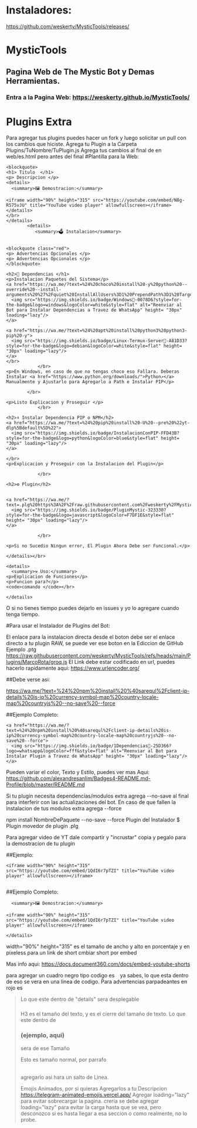 # Instaladores:
https://github.com/weskerty/MysticTools/releases/


# MysticTools
## Pagina Web de The Mystic Bot y Demas Herramientas.
### Entra a la Pagina Web: https://weskerty.github.io/MysticTools/


# Plugins Extra 
Para agregar tus plugins puedes hacer un fork y luego solicitar un pull con los cambios que hiciste.
Agrega tu Plugin a la Carpeta Plugins/TuNombre/TuPlugin.js
Agrega tus cambios al final de en web/es.html pero antes del </div> final 
#Plantilla para la Web:

```
<blockquote>	
<h1> Titulo  </h1>
<p> Descripcion </p>
<details>
  <summary>🖼️ Demostracion:</summary>
	
<iframe width="90%" height="315" src="https://youtube.com/embed/N8g-R575vJU" title="YouTube video player" allowfullscreen></iframe>
</details>
</br>
</details>
		<details>
           <summary>🗳️ Instalacion</summary>
		  

<blockquote class="red">
<p> Advertencias Opcionales </p>
<p> Advertencias Opcionales </p>
</blockquote>

<h2>🔩 Dependencias </h1>
<p>Instalacion Paquetes del Sistema</p>
<a href="https://wa.me/?text=%24%20choco%20install%20-y%20python%20--override%20--install-arguments%20%27%2Fquiet%20InstallAllUsers%3D1%20PrependPath%3D1%20TargetDir%3DC%3A%5CPython3%27">
  <img src="https://img.shields.io/badge/Windows🔩-0078D6?style=for-the-badge&logo=windows&logoColor=white&style=flat" alt="Reenviar al Bot para Instalar Dependencias a Travez de WhatsApp" height= "30px" loading="lazy"/>
</a>
			.
<a href="https://wa.me/?text=%24%20apt%20install%20python3%20python3-pip%20-y">
  <img src="https://img.shields.io/badge/Linux-Termux-Server🔩-A81D33?style=for-the-badge&logo=debian&logoColor=white&style=flat" height= "30px" loading="lazy"/>
</a>
</br>
			</br>
<p>En Windows, en caso de que no tengas choco eso Fallara. Deberas Instalar <a href="https://www.python.org/downloads/">Python↗️</a> Manualmente y Ajustarlo para Agregarlo a Path e Instalar PIP</p>

		</br>

<p>Listo Explicacion y Proseguir </p>
			</br>

<h2>⬇️ Instalar Dependencia PIP o NPM</h2>			
<a href="https://wa.me/?text=%24%20pip%20install%20-U%20--pre%20%22yt-dlp%5Bdefault%5D%22">
  <img src="https://img.shields.io/badge/InstalacionConPIP-FFD43B?style=for-the-badge&logo=python&logoColor=blue&style=flat" height= "30px" loading="lazy"/>
</a>

</br>
<p>Explicacion y Proseguir con la Instalacion del Plugin</p>

			</br>

<h2>⚙️ Plugin</h2>


<a href="https://wa.me/?text=.plg%20https%3A%2F%2Fraw.githubusercontent.com%2Fweskerty%2FMysticTools%2Frefs%2Fheads%2Fmain%2FPlugins%2FMarcoRota%2Fdla.js">
  <img src="https://img.shields.io/badge/PluginMystic-323330?style=for-the-badge&logo=javascript&logoColor=F7DF1E&style=flat" height= "30px" loading="lazy"/>
</a>

			</br>

<p>Si no Sucedio Ningun error, El Plugin Ahora Debe ser Funcional.</p>

</details></br>

<details>
  <summary>⚒️ Uso:</summary>
<p>Explicacion de Funciones</p>
<p>Funcion para?</p>
<code>comando </code></br>
	
</details>
```

O si no tienes tiempo puedes dejarlo en issues y yo lo agregare cuando tenga tiempo.









#Para usar el Instalador de Plugins del Bot:

El enlace para la instalacion directa desde el boton debe ser el enlace directo a tu plugin RAW, se puede ver ese boton en la Ediccion de GitHub
Ejemplo .ptg https://raw.githubusercontent.com/weskerty/MysticTools/refs/heads/main/Plugins/MarcoRota/groq.js
El Link debe estar codificado en url, puedes hacerlo rapidamente aqui: https://www.urlencoder.org/

##Debe verse asi:

https://wa.me/?text=%24%20npm%20install%20%40sarequl%2Fclient-ip-details%20is-ip%20currency-symbol-map%20country-locale-map%20countryjs%20--no-save%20--force

##Ejemplo Completo:

```
<a href="https://wa.me/?text=%24%20npm%20install%20%40sarequl%2Fclient-ip-details%20is-ip%20currency-symbol-map%20country-locale-map%20countryjs%20--no-save%20--force">
  <img src="https://img.shields.io/badge/1Dependencias🔩-25D366?logo=whatsapp&logoColor=fff&style=flat" alt="Reenviar al Bot para Instalar Plugin a Travez de WhatsApp" height= "30px" loading="lazy"/>
</a>

```

Pueden variar el color, Texto y Estilo, puedes ver mas Aqui: https://github.com/alexandresanlim/Badges4-README.md-Profile/blob/master/README.md

Si tu plugin necesita dependencias/modulos extra agrega --no-save al final para interferir con las actualizaciones del bot.
En caso de que fallen la instalacion de tus modulos extra agrega --force

npm install NombreDePaquete --no-save --force
Plugin del Instalador $ 
Plugin movedor de plugin .plg 

Para agregar video de YT dale compartir y "incrustar"
copia y pegalo para la demostracion de tu plugin

##Ejemplo:

```	
<iframe width="90%" height="315" src="https://youtube.com/embed/1QdI6r7pTZI" title="YouTube video player" allowfullscreen></iframe>
	
```

##Ejemplo Completo:
```
  <summary>🖼️ Demostracion:</summary>
	
<iframe width="90%" height="315" src="https://youtube.com/embed/1QdI6r7pTZI" title="YouTube video player" allowfullscreen></iframe>
	
</details>
```
width="90%" height="315" es el tamaño de ancho y alto en porcentaje y en pixeless 
para un link de short cmbiar short por embed

Mas info aqui:
https://docs.document360.com/docs/embed-youtube-shorts


para agregar un cuadro negro tipo codigo es <code> </code> ya sabes, lo que esta dentro de eso se vera en una linea de codigo.
Para advertencias parpadeantes en rojo es </blockquote> <blockquote> 

Lo que este dentro de "details" sera desplegable
<h3> </h3>
H3 es el tamaño del texto, y </h3> es el cierre del tamaño de texto. Lo que este dentro de <h3> (ejemplo, aqui) </h3> sera de ese Tamaño
</p> Esto es tamaño normal, por parrafo <p>
</br> agregarlo asi hara un salto de Linea.


Emojis Animados, por si quieras Agregarlos a tu Descripcion 
https://telegram-animated-emojis.vercel.app/
Agregar loading="lazy"  para evitar sobrecargar la pagina.
creria se debe agregar loading="lazy" para evitar la carga hasta que se vea, pero desconozco si es hasta llegar a esa seccion o como realmente, no lo probe.
